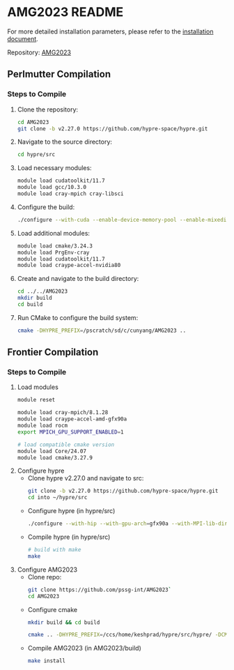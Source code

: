 # AMG2023 README
For more detailed installation parameters, please refer to the [installation document](https://github.com/pssg-int/AMG2023/blob/main/amg-doc.pdf).

Repository: [AMG2023](https://github.com/hpcgroup/AMG2023/)

## Perlmutter Compilation

### Steps to Compile

1. Clone the repository:
    ```sh
    cd AMG2023
    git clone -b v2.27.0 https://github.com/hypre-space/hypre.git
    ```

2. Navigate to the source directory:
    ```sh
    cd hypre/src
    ```

3. Load necessary modules:
    ```sh
    module load cudatoolkit/11.7
    module load gcc/10.3.0
    module load cray-mpich cray-libsci
    ```

4. Configure the build:
    ```sh
    ./configure --with-cuda --enable-device-memory-pool --enable-mixedint --prefix=/pscratch/sd/c/cunyang/AMG2023 --with-gpu-arch=80
    ```

5. Load additional modules:
    ```sh
    module load cmake/3.24.3
    module load PrgEnv-cray
    module load cudatoolkit/11.7
    module load craype-accel-nvidia80
    ```

6. Create and navigate to the build directory:
    ```sh
    cd ../../AMG2023
    mkdir build
    cd build
    ```

7. Run CMake to configure the build system:
    ```sh
    cmake -DHYPRE_PREFIX=/pscratch/sd/c/cunyang/AMG2023 ..
    ```

## Frontier Compilation

### Steps to Compile

1. Load modules
    ```sh
    module reset

    module load cray-mpich/8.1.28
    module load craype-accel-amd-gfx90a
    module load rocm
    export MPICH_GPU_SUPPORT_ENABLED=1

    # load compatible cmake version
    module load Core/24.07
    module load cmake/3.27.9
    ```
2. Configure hypre
    - Clone hypre v2.27.0 and navigate to src: 
        ```sh
        git clone -b v2.27.0 https://github.com/hypre-space/hypre.git
        cd into ~/hypre/src
        ```
    - Configure hypre (in hypre/src)
        ```sh
        ./configure --with-hip --with-gpu-arch=gfx90a --with-MPI-lib-dirs="${MPICH_DIR}/lib" --with-MPI-libs="mpi" --with-MPI-include="${MPICH_DIR}/include"
        ```
    - Compile hypre (in hypre/src)
        ```sh
        # build with make
        make
        ```
3. Configure AMG2023
    - Clone repo: 
        ```sh
        git clone https://github.com/pssg-int/AMG2023`
        cd AMG2023
        ```
    - Configure cmake
        ```sh
        mkdir build && cd build

        cmake .. -DHYPRE_PREFIX=/ccs/home/keshprad/hypre/src/hypre/ -DCMAKE_EXE_LINKER_FLAGS="-lrocsparse -lrocrand"
        ```
    - Compile AMG2023 (in AMG2023/build)
        ```sh
        make install
        ```
